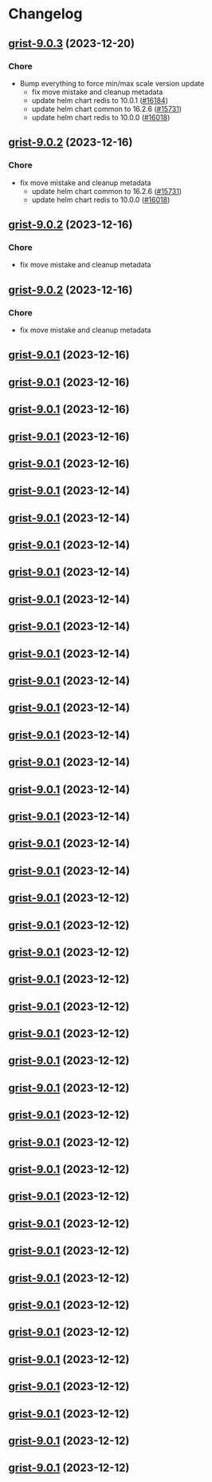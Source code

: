 # Changelog



## [grist-9.0.3](https://github.com/truecharts/charts/compare/grist-8.0.3...grist-9.0.3) (2023-12-20)

### Chore

- Bump everything to force min/max scale version update
  - fix move mistake and cleanup metadata
  - update helm chart redis to 10.0.1 ([#16184](https://github.com/truecharts/charts/issues/16184))
  - update helm chart common to 16.2.6 ([#15731](https://github.com/truecharts/charts/issues/15731))
  - update helm chart redis to 10.0.0 ([#16018](https://github.com/truecharts/charts/issues/16018))
  
  


## [grist-9.0.2](https://github.com/truecharts/charts/compare/grist-8.0.3...grist-9.0.2) (2023-12-16)

### Chore

- fix move mistake and cleanup metadata
  - update helm chart common to 16.2.6 ([#15731](https://github.com/truecharts/charts/issues/15731))
  - update helm chart redis to 10.0.0 ([#16018](https://github.com/truecharts/charts/issues/16018))
  
  


## [grist-9.0.2](https://github.com/truecharts/charts/compare/grist-8.0.3...grist-9.0.2) (2023-12-16)

### Chore

- fix move mistake and cleanup metadata
  
  


## [grist-9.0.2](https://github.com/truecharts/charts/compare/grist-8.0.3...grist-9.0.2) (2023-12-16)

### Chore

- fix move mistake and cleanup metadata
  
  


## [grist-9.0.1](https://github.com/truecharts/charts/compare/grist-8.0.3...grist-9.0.1) (2023-12-16)




## [grist-9.0.1](https://github.com/truecharts/charts/compare/grist-8.0.3...grist-9.0.1) (2023-12-16)




## [grist-9.0.1](https://github.com/truecharts/charts/compare/grist-8.0.3...grist-9.0.1) (2023-12-16)




## [grist-9.0.1](https://github.com/truecharts/charts/compare/grist-8.0.3...grist-9.0.1) (2023-12-16)




## [grist-9.0.1](https://github.com/truecharts/charts/compare/grist-8.0.3...grist-9.0.1) (2023-12-16)




## [grist-9.0.1](https://github.com/truecharts/charts/compare/grist-8.0.3...grist-9.0.1) (2023-12-14)




## [grist-9.0.1](https://github.com/truecharts/charts/compare/grist-8.0.3...grist-9.0.1) (2023-12-14)




## [grist-9.0.1](https://github.com/truecharts/charts/compare/grist-8.0.3...grist-9.0.1) (2023-12-14)




## [grist-9.0.1](https://github.com/truecharts/charts/compare/grist-8.0.3...grist-9.0.1) (2023-12-14)




## [grist-9.0.1](https://github.com/truecharts/charts/compare/grist-8.0.3...grist-9.0.1) (2023-12-14)




## [grist-9.0.1](https://github.com/truecharts/charts/compare/grist-8.0.3...grist-9.0.1) (2023-12-14)




## [grist-9.0.1](https://github.com/truecharts/charts/compare/grist-8.0.3...grist-9.0.1) (2023-12-14)




## [grist-9.0.1](https://github.com/truecharts/charts/compare/grist-8.0.3...grist-9.0.1) (2023-12-14)




## [grist-9.0.1](https://github.com/truecharts/charts/compare/grist-8.0.3...grist-9.0.1) (2023-12-14)




## [grist-9.0.1](https://github.com/truecharts/charts/compare/grist-8.0.3...grist-9.0.1) (2023-12-14)




## [grist-9.0.1](https://github.com/truecharts/charts/compare/grist-8.0.3...grist-9.0.1) (2023-12-14)




## [grist-9.0.1](https://github.com/truecharts/charts/compare/grist-8.0.3...grist-9.0.1) (2023-12-14)




## [grist-9.0.1](https://github.com/truecharts/charts/compare/grist-8.0.3...grist-9.0.1) (2023-12-14)




## [grist-9.0.1](https://github.com/truecharts/charts/compare/grist-8.0.3...grist-9.0.1) (2023-12-14)




## [grist-9.0.1](https://github.com/truecharts/charts/compare/grist-8.0.3...grist-9.0.1) (2023-12-14)




## [grist-9.0.1](https://github.com/truecharts/charts/compare/grist-8.0.3...grist-9.0.1) (2023-12-12)




## [grist-9.0.1](https://github.com/truecharts/charts/compare/grist-8.0.3...grist-9.0.1) (2023-12-12)




## [grist-9.0.1](https://github.com/truecharts/charts/compare/grist-8.0.3...grist-9.0.1) (2023-12-12)




## [grist-9.0.1](https://github.com/truecharts/charts/compare/grist-8.0.3...grist-9.0.1) (2023-12-12)




## [grist-9.0.1](https://github.com/truecharts/charts/compare/grist-8.0.3...grist-9.0.1) (2023-12-12)




## [grist-9.0.1](https://github.com/truecharts/charts/compare/grist-8.0.3...grist-9.0.1) (2023-12-12)




## [grist-9.0.1](https://github.com/truecharts/charts/compare/grist-8.0.3...grist-9.0.1) (2023-12-12)




## [grist-9.0.1](https://github.com/truecharts/charts/compare/grist-8.0.3...grist-9.0.1) (2023-12-12)




## [grist-9.0.1](https://github.com/truecharts/charts/compare/grist-8.0.3...grist-9.0.1) (2023-12-12)




## [grist-9.0.1](https://github.com/truecharts/charts/compare/grist-8.0.3...grist-9.0.1) (2023-12-12)




## [grist-9.0.1](https://github.com/truecharts/charts/compare/grist-8.0.3...grist-9.0.1) (2023-12-12)




## [grist-9.0.1](https://github.com/truecharts/charts/compare/grist-8.0.3...grist-9.0.1) (2023-12-12)




## [grist-9.0.1](https://github.com/truecharts/charts/compare/grist-8.0.3...grist-9.0.1) (2023-12-12)




## [grist-9.0.1](https://github.com/truecharts/charts/compare/grist-8.0.3...grist-9.0.1) (2023-12-12)




## [grist-9.0.1](https://github.com/truecharts/charts/compare/grist-8.0.3...grist-9.0.1) (2023-12-12)




## [grist-9.0.1](https://github.com/truecharts/charts/compare/grist-8.0.3...grist-9.0.1) (2023-12-12)




## [grist-9.0.1](https://github.com/truecharts/charts/compare/grist-8.0.3...grist-9.0.1) (2023-12-12)




## [grist-9.0.1](https://github.com/truecharts/charts/compare/grist-8.0.3...grist-9.0.1) (2023-12-12)




## [grist-9.0.1](https://github.com/truecharts/charts/compare/grist-8.0.3...grist-9.0.1) (2023-12-12)




## [grist-9.0.1](https://github.com/truecharts/charts/compare/grist-8.0.3...grist-9.0.1) (2023-12-12)




## [grist-9.0.1](https://github.com/truecharts/charts/compare/grist-8.0.3...grist-9.0.1) (2023-12-12)




## [grist-9.0.1](https://github.com/truecharts/charts/compare/grist-8.0.3...grist-9.0.1) (2023-12-12)

